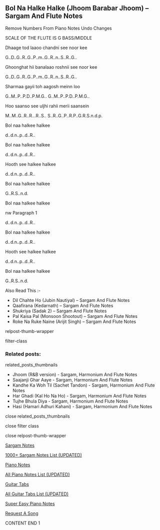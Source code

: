 
## Bol Na Halke Halke (Jhoom Barabar Jhoom) – Sargam And Flute Notes

Remove Numbers From Piano Notes
Undo Changes

SCALE OF THE FLUTE IS G BASS/MIDDLE

Dhaage tod laaoo chandni see noor kee

G..D..G..R..G..P..m..G..R..n..S..R..G..

Ghoonghat hii banalaao roshnii see noor kee

G..D..G..R..G..P..m..G..R..n..S..R..G..

Sharmaa gayii toh aagosh meinn loo

G..M..P..P.D..P.M.G.. G..M..P..P.D..P.M.G..

Hoo saanso see uljhi rahii merii saansein

M..M..G..R..R…R..S.. S..R..G..P..R.P..G.R.S.n.d.p.

Bol naa halkee halkee

d..d.n..p..d..R..

Bol naa halkee halkee

d..d.n..p..d..R..

Hooth see halkee halkee

d..d.n..p..d..R..

Bol naa halkee halkee

G..R.S..n.d.

Bol naa halkee halkee

nw Paragraph 1

d..d.n..p..d..R..

Bol naa halkee halkee

d..d.n..p..d..R..

Hooth see halkee halkee

d..d.n..p..d..R..

Bol naa halkee halkee

G..R.S..n.d.

Also Read This :-

* Dil Chahte Ho (Jubin Nautiyal) – Sargam And Flute Notes
* Qaafirana (Kedarnath) – Sargam And Flute Notes
* Shukriya (Sadak 2) – Sargam And Flute Notes
* Pal Kaisa Pal (Monsoon Shootout) – Sargam And Flute Notes
* Roke Na Ruke Naine (Arijit Singh) – Sargam And Flute Notes

relpost-thumb-wrapper

filter-class

### Related posts:

related_posts_thumbnails

* Jhoom (R&B version) - Sargam, Harmonium And Flute Notes
* Saajanji Ghar Aaye - Sargam, Harmonium And Flute Notes
* Kandhe Ka Woh Til (Sachet Tandon) - Sargam, Harmonium And Flute Notes
* Har Ghadi (Kal Ho Na Ho) - Sargam, Harmonium And Flute Notes
* Tujhe Bhula Diya - Sargam, Harmonium And Flute Notes
* Hasi (Hamari Adhuri Kahani) - Sargam, Harmonium And Flute Notes

close related_posts_thumbnails

close filter class

close relpost-thumb-wrapper

[Sargam Notes](https://www.notationsworld.com/sargam-notes.html)

[1000+ Sargam Notes List (UPDATED)](https://www.notationsworld.com/all-songs-list-sargam-notes.html)

[Piano Notes](https://www.notationsworld.com/piano-notes.html)

[All Piano Notes List (UPDATED)](https://www.notationsworld.com/all-songs-list-piano-notes.html)

[Guitar Tabs](https://www.notationsworld.com/guitar-tabs.html)

[All Guitar Tabs List (UPDATED)](https://www.notationsworld.com/all-songs-list-guitar-tabs.html)

[Super Easy Piano Notes](https://studywall.in/)

[Request A Song](https://www.notationsworld.com/request-a-song.html)

CONTENT END 1

